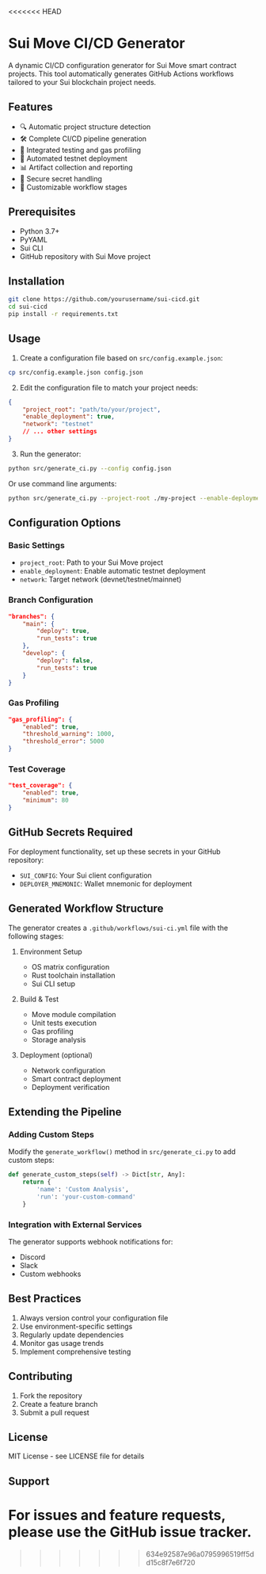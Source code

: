 <<<<<<< HEAD
# Sui Move CI/CD Generator

A dynamic CI/CD configuration generator for Sui Move smart contract projects. This tool automatically generates GitHub Actions workflows tailored to your Sui blockchain project needs.

## Features

- 🔍 Automatic project structure detection
- 🛠 Complete CI/CD pipeline generation
- 🧪 Integrated testing and gas profiling
- 🚀 Automated testnet deployment
- 📊 Artifact collection and reporting
- 🔐 Secure secret handling
- 🎨 Customizable workflow stages

## Prerequisites

- Python 3.7+
- PyYAML
- Sui CLI
- GitHub repository with Sui Move project

## Installation

```bash
git clone https://github.com/yourusername/sui-cicd.git
cd sui-cicd
pip install -r requirements.txt
```

## Usage

1. Create a configuration file based on `src/config.example.json`:

```bash
cp src/config.example.json config.json
```

2. Edit the configuration file to match your project needs:

```json
{
    "project_root": "path/to/your/project",
    "enable_deployment": true,
    "network": "testnet"
    // ... other settings
}
```

3. Run the generator:

```bash
python src/generate_ci.py --config config.json
```

Or use command line arguments:

```bash
python src/generate_ci.py --project-root ./my-project --enable-deployment
```

## Configuration Options

### Basic Settings

- `project_root`: Path to your Sui Move project
- `enable_deployment`: Enable automatic testnet deployment
- `network`: Target network (devnet/testnet/mainnet)

### Branch Configuration

```json
"branches": {
    "main": {
        "deploy": true,
        "run_tests": true
    },
    "develop": {
        "deploy": false,
        "run_tests": true
    }
}
```

### Gas Profiling

```json
"gas_profiling": {
    "enabled": true,
    "threshold_warning": 1000,
    "threshold_error": 5000
}
```

### Test Coverage

```json
"test_coverage": {
    "enabled": true,
    "minimum": 80
}
```

## GitHub Secrets Required

For deployment functionality, set up these secrets in your GitHub repository:

- `SUI_CONFIG`: Your Sui client configuration
- `DEPLOYER_MNEMONIC`: Wallet mnemonic for deployment

## Generated Workflow Structure

The generator creates a `.github/workflows/sui-ci.yml` file with the following stages:

1. Environment Setup
   - OS matrix configuration
   - Rust toolchain installation
   - Sui CLI setup

2. Build & Test
   - Move module compilation
   - Unit tests execution
   - Gas profiling
   - Storage analysis

3. Deployment (optional)
   - Network configuration
   - Smart contract deployment
   - Deployment verification

## Extending the Pipeline

### Adding Custom Steps

Modify the `generate_workflow()` method in `src/generate_ci.py` to add custom steps:

```python
def generate_custom_steps(self) -> Dict[str, Any]:
    return {
        'name': 'Custom Analysis',
        'run': 'your-custom-command'
    }
```

### Integration with External Services

The generator supports webhook notifications for:
- Discord
- Slack
- Custom webhooks

## Best Practices

1. Always version control your configuration file
2. Use environment-specific settings
3. Regularly update dependencies
4. Monitor gas usage trends
5. Implement comprehensive testing

## Contributing

1. Fork the repository
2. Create a feature branch
3. Submit a pull request

## License

MIT License - see LICENSE file for details

## Support

For issues and feature requests, please use the GitHub issue tracker. 
=======

>>>>>>> 634e92587e96a0795996519ff5dd15c8f7e6f720
